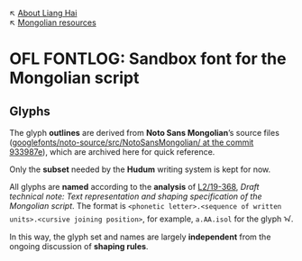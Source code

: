 ↖ [About Liang Hai](https://lianghai.github.io)<br/>
↖ [Mongolian resources](../)

# OFL FONTLOG: Sandbox font for the Mongolian script

## Glyphs

The glyph **outlines** are derived from **Noto Sans Mongolian**’s source files ([googlefonts/noto-source/src/NotoSansMongolian/ at the commit 933987e](https://github.com/googlefonts/noto-source/tree/933987e2509b9ae5192420a8296f330c25df7652/src/NotoSansMongolian)), which are archived here for quick reference.

Only the **subset** needed by the **Hudum** writing system is kept for now.

All glyphs are **named** according to the **analysis** of [L2/19-368](https://www.unicode.org/L2/L2019/19368-draft-utn-mongolian.pdf), _Draft technical note: Text representation and shaping specification of the Mongolian script_. The format is `<phonetic letter>.<sequence of written units>.<cursive joining position>`, for example, `a.AA.isol` for the glyph ᠠ.

In this way, the glyph set and names are largely **independent** from the ongoing discussion of **shaping rules**.
